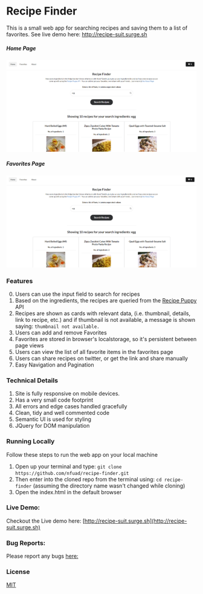 # Recipe Finder

This is a small web app for searching recipes and saving them to a list of favorites. See live demo here: http://recipe-suit.surge.sh

##### Home Page

[<img src="./demo.png">](http://recipe-suit.surge.sh)

##### Favorites Page

[<img src="./demo.png">](http://recipe-suit.surge.sh/favorites.html)

### Features

0. Users can use the input field to search for recipes
1. Based on the ingredients, the recipes are queried from the [Recipe Puppy](http://www.recipepuppy.com/) API
1. Recipes are shown as cards with relevant data, (i.e. thumbnail, details, link to recipe, etc.) and if thumbnail is not available, a message is shown saying: `thumbnail not available.`
1. Users can add and remove Favorites
1. Favorites are stored in browser's localstorage, so it's persistent between page views
1. Users can view the list of all favorite items in the favorites page
1. Users can share recipes on twitter, or get the link and share manually
1. Easy Navigation and Pagination

### Technical Details

1. Site is fully responsive on mobile devices.
1. Has a very small code footprint
1. All errors and edge cases handled gracefully
1. Clean, tidy and well commented code
1. Semantic UI is used for styling
1. JQuery for DOM manipulation

### Running Locally

Follow these steps to run the web app on your local machine

1. Open up your terminal and type: `git clone https://github.com/nfuad/recipe-finder.git`
2. Then enter into the cloned repo from the terminal using: `cd recipe-finder` (assuming the directory name wasn't changed while cloning)
3. Open the index.html in the default browser

### Live Demo:

Checkout the Live demo here: [http://recipe-suit.surge.sh](http://recipe-suit.surge.sh)

### Bug Reports:

Please report any bugs [here:](https://github.com/nfuad/recipe-finder/issues)

### License

[MIT](./LICENSE)
